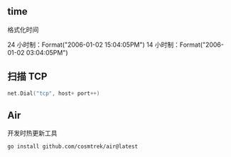 ## time

格式化时间

24 小时制：Format("2006-01-02 15:04:05PM")
14 小时制：Format("2006-01-02 03:04:05PM")

## 扫描 TCP

```go
net.Dial("tcp", host+ port++)
```

## Air

开发时热更新工具

```sh
go install github.com/cosmtrek/air@latest
```
